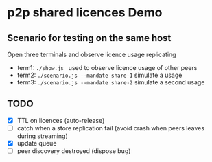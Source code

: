 # p2p shared licences Demo

## Scenario for testing on the same host
Open three terminals and observe licence usage replicating

- term1: `./show.js ` used to observe licence usage of other peers
- term2: `./scenario.js --mandate share-1` simulate a usage
- term3: `./scenario.js --mandate share-2` simulate a second usage

## TODO

- [x] TTL on licences (auto-release)
- [ ] catch when a store replication fail (avoid crash when peers leaves during streaming)
- [x] update queue
- [ ] peer discovery destroyed (dispose bug)
